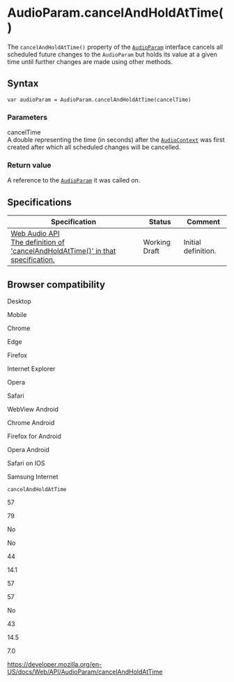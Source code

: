# AudioParam.cancelAndHoldAtTime()

The `cancelAndHoldAtTime()` property of the [`AudioParam`](../audioparam) interface cancels all scheduled future changes to the `AudioParam` but holds its value at a given time until further changes are made using other methods.

## Syntax

    var audioParam = AudioParam.cancelAndHoldAtTime(cancelTime)

### Parameters

cancelTime  
A double representing the time (in seconds) after the [`AudioContext`](../audiocontext) was first created after which all scheduled changes will be cancelled.

### Return value

A reference to the [`AudioParam`](../audioparam) it was called on.

## Specifications

<table><thead><tr class="header"><th>Specification</th><th>Status</th><th>Comment</th></tr></thead><tbody><tr class="odd"><td><a href="https://webaudio.github.io/web-audio-api/#dom-audioparam-cancelandholdattime">Web Audio API<br />
<span class="small">The definition of 'cancelAndHoldAtTime()' in that specification.</span></a></td><td><span class="spec-wd">Working Draft</span></td><td>Initial definition.</td></tr></tbody></table>

## Browser compatibility

Desktop

Mobile

Chrome

Edge

Firefox

Internet Explorer

Opera

Safari

WebView Android

Chrome Android

Firefox for Android

Opera Android

Safari on IOS

Samsung Internet

`cancelAndHoldAtTime`

57

79

No

No

44

14.1

57

57

No

43

14.5

7.0

<a href="https://developer.mozilla.org/en-US/docs/Web/API/AudioParam/cancelAndHoldAtTime" class="_attribution-link">https://developer.mozilla.org/en-US/docs/Web/API/AudioParam/cancelAndHoldAtTime</a>
